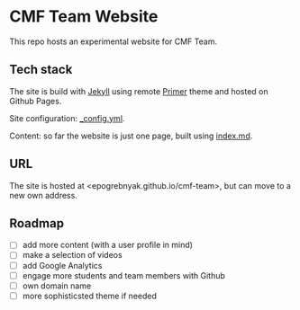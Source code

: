 # CMF Team Website

This repo hosts an experimental website for CMF Team.

## Tech stack

The site is build with [Jekyll](https://jekyllrb.com/) 
using remote [Primer](https://pages-themes.github.io/primer/) theme 
and hosted on Github Pages.

Site configuration: [\_config.yml](_config.yml).

Content: so far the website is just one page, built using [index.md](index.md). 

## URL

The site is hosted at <epogrebnyak.github.io/cmf-team>, but can move to a new own address.

## Roadmap

- [ ] add more content (with a user profile in mind)
- [ ] make a selection of videos
- [ ] add Google Analytics
- [ ] engage more students and team members with Github
- [ ] own domain name
- [ ] more sophisticsted theme if needed
